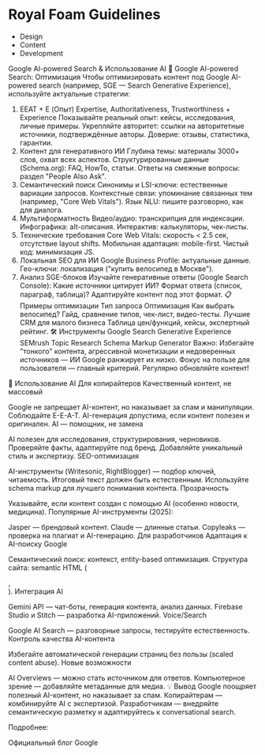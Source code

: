 # Royal Foam Guidelines

- Design
- Content
- Development


Google AI-powered Search & Использование AI
🔎 Google AI-powered Search: Оптимизация
Чтобы оптимизировать контент под Google AI-powered search (например, SGE — Search Generative Experience), используйте актуальные стратегии:

1. EEAT + E (Опыт)
Expertise, Authoritativeness, Trustworthiness + Experience
Показывайте реальный опыт: кейсы, исследования, личные примеры.
Укрепляйте авторитет: ссылки на авторитетные источники, подтверждённые авторы.
Доверие: отзывы, статистика, гарантии.
2. Контент для генеративного ИИ
Глубина темы: материалы 3000+ слов, охват всех аспектов.
Структурированные данные (Schema.org): FAQ, HowTo, статьи.
Ответы на смежные вопросы: раздел "People Also Ask".
3. Семантический поиск
Синонимы и LSI-ключи: естественные вариации запросов.
Контекстные связи: упоминание связанных тем (например, "Core Web Vitals").
Язык NLU: пишите разговорно, как для диалога.
4. Мультиформатность
Видео/аудио: транскрипция для индексации.
Инфографика: alt-описания.
Интерактив: калькуляторы, чек-листы.
5. Технические требования
Core Web Vitals: скорость < 2.5 сек, отсутствие layout shifts.
Мобильная адаптация: mobile-first.
Чистый код: минимизация JS.
6. Локальная SEO для ИИ
Google Business Profile: актуальные данные.
Гео-ключи: локализация ("купить велосипед в Москве").
7. Анализ SGE-блоков
Изучайте генеративные ответы (Google Search Console):
Какие источники цитирует ИИ?
Формат ответа (список, параграф, таблица)?
Адаптируйте контент под этот формат.
📋 Примеры оптимизации
Тип запроса	Оптимизация
Как выбрать велосипед?	Гайд, сравнение типов, чек-лист, видео-тесты.
Лучшие CRM для малого бизнеса	Таблица цен/функций, кейсы, экспертный рейтинг.
🛠️ Инструменты
Google Search Generative Experience
SEMrush Topic Research
Schema Markup Generator
Важно:
Избегайте "тонкого" контента, агрессивной монетизации и недоверенных источников — ИИ Google ранжирует их низко.
Фокус на пользе для пользователя — главный критерий. Регулярно обновляйте контент!

🤖 Использование AI
Для копирайтеров
Качественный контент, не массовый

Google не запрещает AI-контент, но наказывает за спам и манипуляции.
Соблюдайте E-E-A-T.
AI-генерация допустима, если контент полезен и оригинален.
AI — помощник, не замена

AI полезен для исследования, структурирования, черновиков.
Проверяйте факты, адаптируйте под бренд.
Добавляйте уникальный стиль и экспертизу.
SEO-оптимизация

AI-инструменты (Writesonic, RightBlogger) — подбор ключей, читаемость.
Итоговый текст должен быть естественным.
Используйте schema markup для лучшего понимания контента.
Прозрачность

Указывайте, если контент создан с помощью AI (особенно новости, медицина).
Популярные AI-инструменты (2025):

Jasper — брендовый контент.
Claude — длинные статьи.
Copyleaks — проверка на плагиат и AI-генерацию.
Для разработчиков
Адаптация к AI-поиску Google

Семантический поиск: контекст, entity-based оптимизация.
Структура сайта: semantic HTML (<article>, <section>).
Интеграция AI

Gemini API — чат-боты, генерация контента, анализ данных.
Firebase Studio и Stitch — разработка AI-приложений.
Voice/Search

Google AI Search — разговорные запросы, тестируйте естественность.
Контроль качества AI-контента

Избегайте автоматической генерации страниц без пользы (scaled content abuse).
Новые возможности

AI Overviews — можно стать источником для ответов.
Компьютерное зрение — добавляйте метаданные для медиа.
💡 Вывод
Google поощряет полезный AI-контент, но наказывает за спам.
Копирайтерам — комбинируйте AI с экспертизой.
Разработчикам — внедряйте семантическую разметку и адаптируйтесь к conversational search.

Подробнее:

Официальный блог Google
